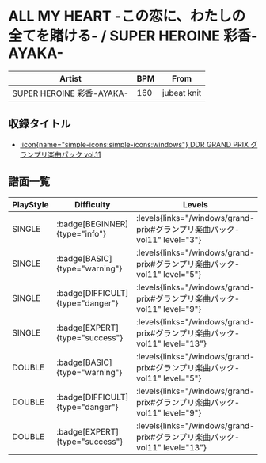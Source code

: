 # ALL MY HEART -この恋に、わたしの全てを賭ける- / SUPER HEROINE 彩香-AYAKA-

|Artist|BPM|From|
|------|---|----|
|SUPER HEROINE 彩香-AYAKA-|160|jubeat knit|

## 収録タイトル

- [:icon{name="simple-icons:simple-icons:windows"} DDR GRAND PRIX グランプリ楽曲パック vol.11](/windows/grand-prix#グランプリ楽曲パック-vol11)

## 譜面一覧

|PlayStyle|Difficulty|Levels|Notes|Movie|
|---------|----------|------|-----|-----|
|SINGLE| :badge[BEGINNER]{type="info"}| :levels{links="/windows/grand-prix#グランプリ楽曲パック-vol11" level="3"}|113/1||
|SINGLE| :badge[BASIC]{type="warning"}| :levels{links="/windows/grand-prix#グランプリ楽曲パック-vol11" level="5"}|173/1||
|SINGLE| :badge[DIFFICULT]{type="danger"}| :levels{links="/windows/grand-prix#グランプリ楽曲パック-vol11" level="9"}|278/3||
|SINGLE| :badge[EXPERT]{type="success"}| :levels{links="/windows/grand-prix#グランプリ楽曲パック-vol11" level="13"}|391/6||
|DOUBLE| :badge[BASIC]{type="warning"}| :levels{links="/windows/grand-prix#グランプリ楽曲パック-vol11" level="5"}|189/1||
|DOUBLE| :badge[DIFFICULT]{type="danger"}| :levels{links="/windows/grand-prix#グランプリ楽曲パック-vol11" level="9"}|272/4||
|DOUBLE| :badge[EXPERT]{type="success"}| :levels{links="/windows/grand-prix#グランプリ楽曲パック-vol11" level="13"}|391/6||
